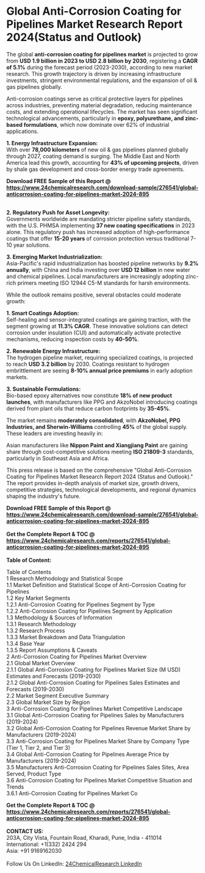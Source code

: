 <h1>Global Anti-Corrosion Coating for Pipelines Market Research Report 2024(Status and Outlook)</h1><p>The global <strong>anti-corrosion coating for pipelines market</strong> is projected to grow from <strong>USD 1.9 billion in 2023 to USD 2.8 billion by 2030</strong>, registering a <strong>CAGR of 5.1%</strong> during the forecast period (2023-2030), according to new market research. This growth trajectory is driven by increasing infrastructure investments, stringent environmental regulations, and the expansion of oil &amp; gas pipelines globally.</p><p>Anti-corrosion coatings serve as critical protective layers for pipelines across industries, preventing material degradation, reducing maintenance costs, and extending operational lifecycles. The market has seen significant technological advancements, particularly in <strong>epoxy, polyurethane, and zinc-based formulations</strong>, which now dominate over 62% of industrial applications.</p><p><strong>1. Energy Infrastructure Expansion:</strong><br>
With over <strong>78,000 kilometers</strong> of new oil &amp; gas pipelines planned globally through 2027, coating demand is surging. The Middle East and North America lead this growth, accounting for <strong>43% of upcoming projects</strong>, driven by shale gas development and cross-border energy trade agreements.</p><div><b>Download FREE Sample of this Report @ 
            <a href="https://www.24chemicalresearch.com/download-sample/276541/global-anticorrosion-coating-for-pipelines-market-2024-895">
            https://www.24chemicalresearch.com/download-sample/276541/global-anticorrosion-coating-for-pipelines-market-2024-895</a></b></div><br><p><strong>2. Regulatory Push for Asset Longevity:</strong><br>
Governments worldwide are mandating stricter pipeline safety standards, with the U.S. PHMSA implementing <strong>37 new coating specifications</strong> in 2023 alone. This regulatory push has increased adoption of high-performance coatings that offer <strong>15-20 years</strong> of corrosion protection versus traditional 7-10 year solutions.</p><p><strong>3. Emerging Market Industrialization:</strong><br>
Asia-Pacific's rapid industrialization has boosted pipeline networks by <strong>9.2% annually</strong>, with China and India investing over <strong>USD 12 billion</strong> in new water and chemical pipelines. Local manufacturers are increasingly adopting zinc-rich primers meeting ISO 12944 C5-M standards for harsh environments.</p><p>While the outlook remains positive, several obstacles could moderate growth:</p><p><strong>1. Smart Coatings Adoption:</strong><br>
Self-healing and sensor-integrated coatings are gaining traction, with the segment growing at <strong>11.3% CAGR</strong>. These innovative solutions can detect corrosion under insulation (CUI) and automatically activate protective mechanisms, reducing inspection costs by <strong>40-50%</strong>.</p><p><strong>2. Renewable Energy Infrastructure:</strong><br>
The hydrogen pipeline market, requiring specialized coatings, is projected to reach <strong>USD 3.2 billion</strong> by 2030. Coatings resistant to hydrogen embrittlement are seeing <strong>8-10% annual price premiums</strong> in early adoption markets.</p><p><strong>3. Sustainable Formulations:</strong><br>
Bio-based epoxy alternatives now constitute <strong>18% of new product launches</strong>, with manufacturers like PPG and AkzoNobel introducing coatings derived from plant oils that reduce carbon footprints by <strong>35-45%</strong>.</p><p>The market remains <strong>moderately consolidated</strong>, with <strong>AkzoNobel, PPG Industries, and Sherwin-Williams</strong> controlling <strong>45%</strong> of the global supply. These leaders are investing heavily in:</p><p>Asian manufacturers like <strong>Nippon Paint and Xiangjiang Paint</strong> are gaining share through cost-competitive solutions meeting <strong>ISO 21809-3</strong> standards, particularly in Southeast Asia and Africa.</p><p>This press release is based on the comprehensive "Global Anti-Corrosion Coating for Pipelines Market Research Report 2024 (Status and Outlook)." The report provides in-depth analysis of market size, growth drivers, competitive strategies, technological developments, and regional dynamics shaping the industry's future.</p><div><b>Download FREE Sample of this Report @ 
            <a href="https://www.24chemicalresearch.com/download-sample/276541/global-anticorrosion-coating-for-pipelines-market-2024-895">
            https://www.24chemicalresearch.com/download-sample/276541/global-anticorrosion-coating-for-pipelines-market-2024-895</a></b></div><br><div><b>Get the Complete Report & TOC @ 
            <a href="https://www.24chemicalresearch.com/reports/276541/global-anticorrosion-coating-for-pipelines-market-2024-895">
            https://www.24chemicalresearch.com/reports/276541/global-anticorrosion-coating-for-pipelines-market-2024-895</a></b></div><br>
            <b>Table of Content:</b><p>Table of Contents<br />
1 Research Methodology and Statistical Scope<br />
1.1 Market Definition and Statistical Scope of Anti-Corrosion Coating for Pipelines<br />
1.2 Key Market Segments<br />
1.2.1 Anti-Corrosion Coating for Pipelines Segment by Type<br />
1.2.2 Anti-Corrosion Coating for Pipelines Segment by Application<br />
1.3 Methodology & Sources of Information<br />
1.3.1 Research Methodology<br />
1.3.2 Research Process<br />
1.3.3 Market Breakdown and Data Triangulation<br />
1.3.4 Base Year<br />
1.3.5 Report Assumptions & Caveats<br />
2 Anti-Corrosion Coating for Pipelines Market Overview<br />
2.1 Global Market Overview<br />
2.1.1 Global Anti-Corrosion Coating for Pipelines Market Size (M USD) Estimates and Forecasts (2019-2030)<br />
2.1.2 Global Anti-Corrosion Coating for Pipelines Sales Estimates and Forecasts (2019-2030)<br />
2.2 Market Segment Executive Summary<br />
2.3 Global Market Size by Region<br />
3 Anti-Corrosion Coating for Pipelines Market Competitive Landscape<br />
3.1 Global Anti-Corrosion Coating for Pipelines Sales by Manufacturers (2019-2024)<br />
3.2 Global Anti-Corrosion Coating for Pipelines Revenue Market Share by Manufacturers (2019-2024)<br />
3.3 Anti-Corrosion Coating for Pipelines Market Share by Company Type (Tier 1, Tier 2, and Tier 3)<br />
3.4 Global Anti-Corrosion Coating for Pipelines Average Price by Manufacturers (2019-2024)<br />
3.5 Manufacturers Anti-Corrosion Coating for Pipelines Sales Sites, Area Served, Product Type<br />
3.6 Anti-Corrosion Coating for Pipelines Market Competitive Situation and Trends<br />
3.6.1 Anti-Corrosion Coating for Pipelines Market Co</p><div><b>Get the Complete Report & TOC @ 
            <a href="https://www.24chemicalresearch.com/reports/276541/global-anticorrosion-coating-for-pipelines-market-2024-895">
            https://www.24chemicalresearch.com/reports/276541/global-anticorrosion-coating-for-pipelines-market-2024-895</a></b></div><br><b>CONTACT US:</b><br>
            203A, City Vista, Fountain Road, Kharadi, Pune, India - 411014<br>
            International: +1(332) 2424 294<br>
            Asia: +91 9169162030 <br><br>
            Follow Us On LinkedIn: <a href="https://www.linkedin.com/company/24chemicalresearch/">24ChemicalResearch LinkedIn</a>